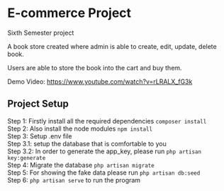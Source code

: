 # E-commerce Project

Sixth Semester project 

A book store created where admin is able to create, edit, update, delete book.

Users are able to store the book into the cart and buy them.

Demo Video: https://www.youtube.com/watch?v=rLRALX_fG3k
 
## Project Setup
Step 1: Firstly install all the required dependencies ```composer install``` <br>
Step 2: Also install the node modules ```npm install```<br>
Step 3: Setup .env file<br>
    Step 3.1: setup the database that is comfortable to you<br>
    Step 3.2: In order to generate the app_key, please run ```php artisan key:generate```<br>
Step 4: Migrate the database ```php artisan migrate```<br>
Step 5: For showing the fake data please run ```php artisan db:seed```<br>
Step 6: ```php artisan serve``` to run the program
